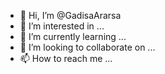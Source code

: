 - 👋 Hi, I’m @GadisaArarsa
- 👀 I’m interested in ...
- 🌱 I’m currently learning ...
- 💞️ I’m looking to collaborate on ...
- 📫 How to reach me ...

<!---
GadisaArarsa/GadisaArarsa is a ✨ special ✨ repository because its `README.md` (this file) appears on your GitHub profile.
You can click the Preview link to take a look at your changes.
--->
